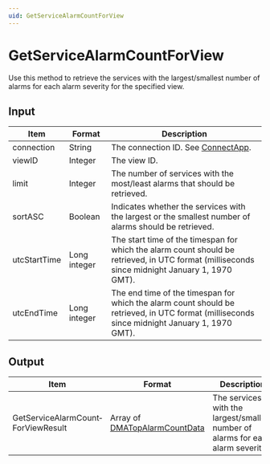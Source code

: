 ```yaml
---
uid: GetServiceAlarmCountForView
---
```


# GetServiceAlarmCountForView

Use this method to retrieve the services with the largest/smallest number of alarms for each alarm severity for the specified view.

## Input

| Item | Format | Description |
|--|--|--|
| connection | String | The connection ID. See [ConnectApp](xref:ConnectApp). |
| viewID | Integer | The view ID. |
| limit | Integer | The number of services with the most/least alarms that should be retrieved. |
| sortASC | Boolean | Indicates whether the services with the largest or the smallest number of alarms should be retrieved. |
| utcStartTime | Long integer | The start time of the timespan for which the alarm count should be retrieved, in UTC format (milliseconds since midnight January 1, 1970 GMT). |
| utcEndTime | Long integer | The end time of the timespan for which the alarm count should be retrieved, in UTC format (milliseconds since midnight January 1, 1970 GMT). |

## Output

| Item | Format | Description |
|--|--|--|
| GetServiceAlarmCount­ForViewResult | Array of [DMATopAlarmCountData](xref:DMATopAlarmCountData) | The services with the largest/smallest number of alarms for each alarm severity. |
